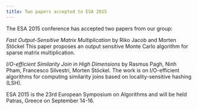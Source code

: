 ```yaml
---
title: Two papers accepted to ESA 2015
---
```


The ESA 2015 conference has accepted two papers from our group:

*Fast Output-Sensitive Matrix Multiplication* by Riko Jacob and Morten Stöckel 
This paper proposes an output sensitive Monte Carlo algorithm for sparse matrix multiplication.

*I/O-efficient Similarity Join in High Dimensions* by Rasmus Pagh, Ninh Pham, Francesco Silvestri, Morten Stöckel.
The work is on I/O-efficient algorithms for computing similarity joins based on locality-sensitive hashing (LSH).

ESA 2015 is the 23rd European Symposium on Algorithms and will be held Patras, Greece on September 14-16.
